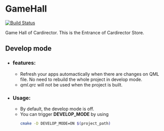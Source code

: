 # GameHall

[![Build Status](https://travis-ci.org/Mogara/GameHall.svg?branch=dev)](https://travis-ci.org/Mogara/GameHall)

Game Hall of Cardirector. This is the Entrance of Cardirector Store.

## Develop mode
+ ### features:
  + Refresh your apps automactically when there are changes on QML file. No need to rebuild the whole project in develop mode.
  + *qml.qrc* will not be used when the project is built.
+ ### Usage:
  + By default, the develop mode is off.
  + You can trigger **DEVELOP_MODE** by using
    ```bash
    cmake -D DEVELOP_MODE=ON $(project_path)
    ```